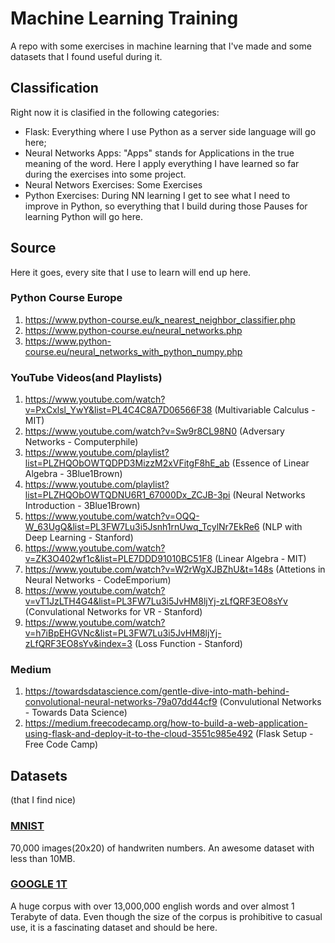 # Machine Learning Training
A repo with some exercises in machine learning that I've made and some datasets that I found useful during it.

## Classification
Right now it is clasified in the following categories:
- Flask: Everything where I use Python as a server side language will go here;
- Neural Networks Apps: "Apps" stands for Applications in the true meaning of the word. Here I apply everything I have learned so far during the exercises into some project.
- Neural Networs Exercises: Some Exercises
- Python Exercises: During NN learning I get to see what I need to improve in Python, so everything that I build during those Pauses for learning Python will go here.

## Source
Here it goes, every site that I use to learn will end up here.
### Python Course Europe
1. https://www.python-course.eu/k_nearest_neighbor_classifier.php
2. https://www.python-course.eu/neural_networks.php
3. https://www.python-course.eu/neural_networks_with_python_numpy.php

### YouTube Videos(and Playlists)
1. https://www.youtube.com/watch?v=PxCxlsl_YwY&list=PL4C4C8A7D06566F38 (Multivariable Calculus - MIT)
2. https://www.youtube.com/watch?v=Sw9r8CL98N0 (Adversary Networks - Computerphile)
3. https://www.youtube.com/playlist?list=PLZHQObOWTQDPD3MizzM2xVFitgF8hE_ab (Essence of Linear Algebra - 3Blue1Brown)
4. https://www.youtube.com/playlist?list=PLZHQObOWTQDNU6R1_67000Dx_ZCJB-3pi (Neural Networks Introduction - 3Blue1Brown)
5. https://www.youtube.com/watch?v=OQQ-W_63UgQ&list=PL3FW7Lu3i5Jsnh1rnUwq_TcylNr7EkRe6 (NLP with Deep Learning - Stanford)
6. https://www.youtube.com/watch?v=ZK3O402wf1c&list=PLE7DDD91010BC51F8 (Linear Algebra - MIT)
7. https://www.youtube.com/watch?v=W2rWgXJBZhU&t=148s (Attetions in Neural Networks - CodeEmporium)
8. https://www.youtube.com/watch?v=vT1JzLTH4G4&list=PL3FW7Lu3i5JvHM8ljYj-zLfQRF3EO8sYv (Convulational Networks for VR - Stanford)
9. https://www.youtube.com/watch?v=h7iBpEHGVNc&list=PL3FW7Lu3i5JvHM8ljYj-zLfQRF3EO8sYv&index=3 (Loss Function - Stanford)

### Medium
1. https://towardsdatascience.com/gentle-dive-into-math-behind-convolutional-neural-networks-79a07dd44cf9 (Convulutional Networks - Towards Data Science)
2. https://medium.freecodecamp.org/how-to-build-a-web-application-using-flask-and-deploy-it-to-the-cloud-3551c985e492 (Flask Setup - Free Code Camp)

## Datasets
(that I find nice)
### [MNIST](http://yann.lecun.com/exdb/mnist/)
70,000 images(20x20) of handwriten numbers. An awesome dataset with less than 10MB.
### [GOOGLE 1T](https://cogcomp.org/page/resource_view/69)
A huge corpus with over 13,000,000 english words and over almost 1 Terabyte of data. Even though the size of the corpus is prohibitive to casual use, it is a fascinating dataset and should be here.
